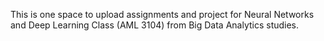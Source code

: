 This is one space to upload assignments and project for Neural Networks and Deep Learning Class (AML 3104) from Big Data Analytics studies. 
